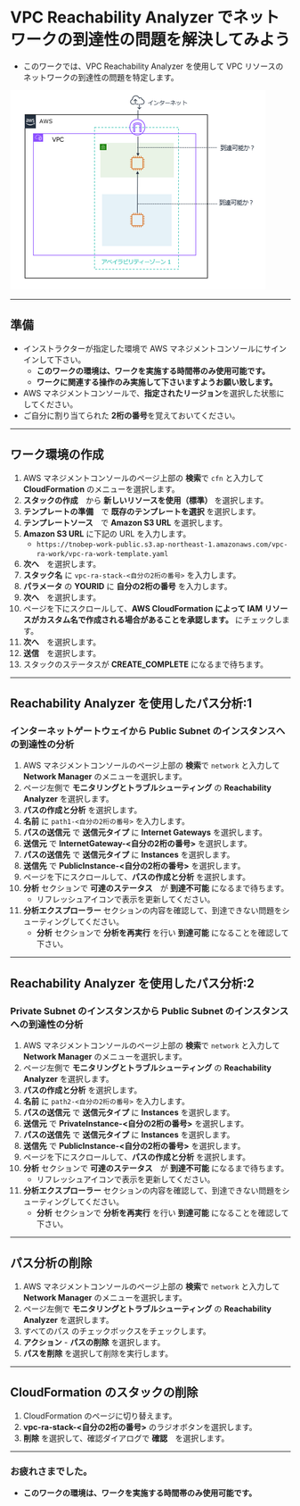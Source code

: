 # VPC Reachability Analyzer でネットワークの到達性の問題を解決してみよう

* このワークでは、VPC Reachability Analyzer を使用して VPC リソースのネットワークの到達性の問題を特定します。

![概要](images/vpcra.png)

---
## 準備

* インストラクターが指定した環境で AWS マネジメントコンソールにサインインして下さい。
    - **このワークの環境は、ワークを実施する時間帯のみ使用可能です。**
    - **ワークに関連する操作のみ実施して下さいますようお願い致します。**
* AWS マネジメントコンソールで、**指定されたリージョン**を選択した状態にしてください。
* ご自分に割り当てられた **2桁の番号**を覚えておいてください。


---
## ワーク環境の作成

1. AWS マネジメントコンソールのページ上部の **検索**で `cfn` と入力して **CloudFormation** のメニューを選択します。
1. **スタックの作成**　から **新しいリソースを使用（標準）** を選択します。
1. **テンプレートの準備**　で **既存のテンプレートを選択** を選択します。
1. **テンプレートソース**　で **Amazon S3 URL** を選択します。
1. **Amazon S3 URL** に下記の URL を入力します。
    - `https://tnobep-work-public.s3.ap-northeast-1.amazonaws.com/vpc-ra-work/vpc-ra-work-template.yaml`
1. **次へ**　を選択します。
1. **スタック名** に `vpc-ra-stack-<自分の2桁の番号>` を入力します。
1. **パラメータ** の **YOURID** に **自分の2桁の番号** を入力します。 
1. **次へ**　を選択します。
1. ページを下にスクロールして、**AWS CloudFormation によって IAM リソースがカスタム名で作成される場合があることを承認します。** にチェックします。
1. **次へ**　を選択します。
1. **送信**　を選択します。
1. スタックのステータスが **CREATE_COMPLETE** になるまで待ちます。

---
## Reachability Analyzer を使用したパス分析:1

### インターネットゲートウェイから Public Subnet のインスタンスへの到達性の分析

1. AWS マネジメントコンソールのページ上部の **検索**で `network` と入力して **Network Manager** のメニューを選択します。
1. ページ左側で **モニタリングとトラブルシューティング** の **Reachability Analyzer** を選択します。
1. **パスの作成と分析** を選択します。
1. **名前** に `path1-<自分の2桁の番号>` を入力します。
1. **パスの送信元** で **送信元タイプ** に **Internet Gateways** を選択します。
1. **送信元** で **InternetGateway-<自分の2桁の番号>** を選択します。
1. **パスの送信先** で **送信元タイプ** に **Instances** を選択します。
1. **送信先** で **PublicInstance-<自分の2桁の番号>** を選択します。   
1. ページを下にスクロールして、**パスの作成と分析** を選択します。
1. **分析** セクションで **可達のステータス**　が **到達不可能** になるまで待ちます。
    - リフレッシュアイコンで表示を更新してください。
1. **分析エクスプローラー** セクションの内容を確認して、到達できない問題をシューティングしてください。
    - **分析** セクションで **分析を再実行** を行い **到達可能** になることを確認して下さい。
---
## Reachability Analyzer を使用したパス分析:2

### Private Subnet のインスタンスから Public Subnet のインスタンスへの到達性の分析

1. AWS マネジメントコンソールのページ上部の **検索**で `network` と入力して **Network Manager** のメニューを選択します。
1. ページ左側で **モニタリングとトラブルシューティング** の **Reachability Analyzer** を選択します。
1. **パスの作成と分析** を選択します。
1. **名前** に `path2-<自分の2桁の番号>` を入力します。
1. **パスの送信元** で **送信元タイプ** に **Instances** を選択します。
1. **送信元** で **PrivateInstance-<自分の2桁の番号>** を選択します。
1. **パスの送信先** で **送信元タイプ** に **Instances** を選択します。
1. **送信先** で **PublicInstance-<自分の2桁の番号>** を選択します。 
1. ページを下にスクロールして、**パスの作成と分析** を選択します。
1. **分析** セクションで **可達のステータス**　が **到達不可能** になるまで待ちます。
    - リフレッシュアイコンで表示を更新してください。
1. **分析エクスプローラー** セクションの内容を確認して、到達できない問題をシューティングしてください。
    - **分析** セクションで **分析を再実行** を行い **到達可能** になることを確認して下さい。
   
---

## パス分析の削除
1. AWS マネジメントコンソールのページ上部の **検索**で `network` と入力して **Network Manager** のメニューを選択します。
1. ページ左側で **モニタリングとトラブルシューティング** の **Reachability Analyzer** を選択します。
1. すべてのパス のチェックボックスをチェックします。
1. **アクション** - **パスの削除** を選択します。
1.  **パスを削除** を選択して削除を実行します。

---

## CloudFormation のスタックの削除
1. CloudFormation のページに切り替えます。
1. **vpc-ra-stack-<自分の2桁の番号>** のラジオボタンを選択します。
1. **削除** を選択して、確認ダイアログで **確認**　を選択します。
   
---
### お疲れさまでした。

* **このワークの環境は、ワークを実施する時間帯のみ使用可能です。**

